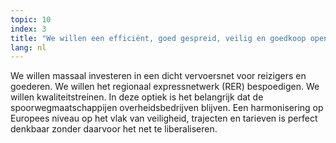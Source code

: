 ```yaml
---
topic: 10
index: 3
title: "We willen een efficiënt, goed gespreid, veilig en goedkoop openbaar vervoer (trein, tram, bus). Hier moeten de prioriteiten dringend herzien worden."
lang: nl
---
```

We willen massaal investeren in een dicht vervoersnet voor reizigers en
goederen. We willen het regionaal expressnetwerk (RER) bespoedigen. We willen
kwaliteitstreinen. In deze optiek is het belangrijk dat de
spoorwegmaatschappijen overheidsbedrijven blijven. Een harmonisering op
Europees niveau op het vlak van veiligheid, trajecten en tarieven is perfect
denkbaar zonder daarvoor het net te liberaliseren.
